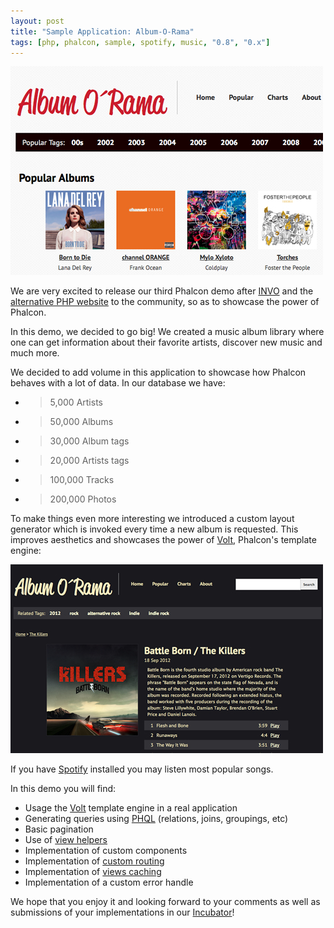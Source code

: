 ```yaml
---
layout: post
title: "Sample Application: Album-O-Rama"
tags: [php, phalcon, sample, spotify, music, "0.8", "0.x"]
---
```

![image](/assets/files/2012-12-08-albumorama.jpg)

We are very excited to release our third Phalcon demo after [INVO](/post/invo-a-sample-application) and the [alternative PHP website](/post/sample-application-php-alternative-site) to the community, so as to showcase the power of Phalcon.

In this demo, we decided to go big! We created a music album library where one can get information about their favorite artists, discover new music and much more.

<!--more-->
We decided to add volume in this application to showcase how Phalcon behaves with a lot of data. In our database we have:

- > 5,000 Artists
- > 50,000 Albums
- > 30,000 Album tags
- > 20,000 Artists tags
- > 100,000 Tracks
- > 200,000 Photos

To make things even more interesting we introduced a custom layout generator which is invoked every time a new album is requested. This improves aesthetics and showcases the power of [Volt](https://docs.phalcon.io/latest/en/volt), Phalcon's template engine:

![image](/assets/files/2012-12-08-album.jpg)

If you have [Spotify](http://spotify.com/) installed you may listen most popular songs.

In this demo you will find:

- Usage the [Volt](https://docs.phalcon.io/latest/en/volt) template engine in a real application
- Generating queries using [PHQL](https://docs.phalcon.io/latest/en/phql) (relations, joins, groupings, etc)
- Basic pagination
- Use of [view helpers](https://docs.phalcon.io/latest/en/tag)
- Implementation of custom components
- Implementation of [custom routing](https://docs.phalcon.io/latest/en/routing)
- Implementation of [views caching](https://docs.phalcon.io/latest/en/views#caching-view-fragments)
- Implementation of a custom error handle

We hope that you enjoy it and looking forward to your comments as well as submissions of your implementations in our [Incubator](https://github.com/phalcon/incubator)!


